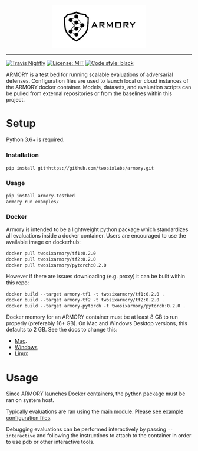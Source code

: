 <div align="center">
  <img src="tools/static_content/logo.png" width="50%" title="ARMORY logo">
</div>

-----------------
[![Travis Nightly](https://travis-ci.com/twosixlabs/armory.svg?token=mDXSPweWiXNcpsV8rz4z&branch=master)](https://travis-ci.com/twosixlabs/armory)
[![License: MIT](https://img.shields.io/badge/License-MIT-yellow.svg)](https://opensource.org/licenses/MIT)
[![Code style: black](https://img.shields.io/badge/code%20style-black-000000.svg)](https://github.com/ambv/black)

ARMORY is a test bed for running scalable evaluations of adversarial defenses. 
Configuration files are used to launch local or cloud instances of the ARMORY docker 
container. Models, datasets, and evaluation scripts can be pulled from external 
repositories or from the baselines within this project.

# Setup
Python 3.6+ is required.

### Installation
```
pip install git+https://github.com/twosixlabs/armory.git
```

### Usage
```
pip install armory-testbed
armory run examples/

```

### Docker
Armory is intended to be a lightweight python package which standardizes all evaluations
inside a docker container. Users are encouraged to use the available image on dockerhub:
```
docker pull twosixarmory/tf1:0.2.0
docker pull twosixarmory/tf2:0.2.0
docker pull twosixarmory/pytorch:0.2.0
```

However if there are issues downloading (e.g. proxy) it can be built within this repo:
```
docker build --target armory-tf1 -t twosixarmory/tf1:0.2.0 .
docker build --target armory-tf2 -t twosixarmory/tf2:0.2.0 .
docker build --target armory-pytorch -t twosixarmory/pytorch:0.2.0 .
```

Docker memory for an ARMORY container must be at least 8 GB to run properly (preferably 16+ GB).
On Mac and Windows Desktop versions, this defaults to 2 GB. See the docs to change this:
* [Mac](https://docs.docker.com/docker-for-mac/).
* [Windows](https://docs.docker.com/docker-for-windows/)
* [Linux](https://docs.docker.com/install/linux/docker-ce/ubuntu/)


# Usage
Since ARMORY launches Docker containers, the python package must be ran on system host.

Typically evaluations are ran using the [main module](armory/__main__.py). 
Please [see example configuration files](examples/).


Debugging evaluations can be performed interactively by passing `--interactive` and 
following the instructions to attach to the container in order to use pdb or other
interactive tools.
